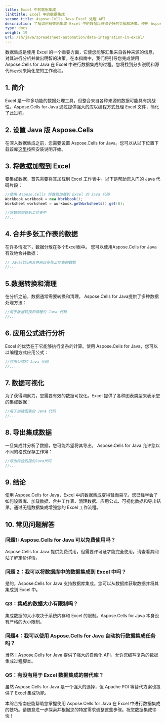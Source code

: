 ```yaml
---
title: Excel 中的数据集成
linktitle: Excel 中的数据集成
second_title: Aspose.Cells Java Excel 处理 API
description: 了解如何有效地集成 Excel 中的数据以获得更好的见解和决策。使用 Aspose.Cells for Java 的源代码的分步指南。
type: docs
weight: 19
url: /zh/java/spreadsheet-automation/data-integration-in-excel/
---
```


数据集成是使用 Excel 的一个重要方面，它使您能够汇集来自各种来源的信息，对其进行分析并做出明智的决策。在本指南中，我们将引导您完成使用 Aspose.Cells for Java 在 Excel 中进行数据集成的过程。您将找到分步说明和源代码示例来简化您的工作流程。

## 1. 简介

Excel 是一种多功能的数据处理工具，但整合来自各种来源的数据可能具有挑战性。Aspose.Cells for Java 通过提供强大的库以编程方式处理 Excel 文件，简化了此过程。

## 2. 设置 Java 版 Aspose.Cells

在深入数据集成之前，您需要设置 Aspose.Cells for Java。您可以从以下位置下载该库[这里](https://releases.aspose.com/cells/java/)按照安装说明开始。

## 3. 将数据加载到 Excel

要集成数据，首先需要将其加载到 Excel 工作表中。以下是帮助您入门的 Java 代码片段：

```java
//使用 Aspose.Cells 将数据加载到 Excel 的 Java 代码
Workbook workbook = new Workbook();
Worksheet worksheet = workbook.getWorksheets().get(0);

//将数据加载到工作表中
//...
```

## 4. 合并多张工作表的数据

在许多情况下，数据分散在多个Excel表中。 您可以使用Aspose.Cells for Java有效地合并数据：

```java
// Java代码来合并来自多张工作表的数据
//...
```

## 5.数据转换和清理

在分析之前，数据通常需要转换和清理。 Aspose.Cells for Java提供了多种数据处理方法：

```java
//用于数据转换和清理的 Java 代码
//...
```

## 6. 应用公式进行分析

Excel 的优势在于它能够执行复杂的计算。使用 Aspose.Cells for Java，您可以以编程方式应用公式：

```java
//应用公式的 Java 代码
//...
```

## 7. 数据可视化

为了获得洞察力，您需要有效的数据可视化。Excel 提供了各种图表类型来表示您的集成数据：

```java
//用于创建图表的 Java 代码
//...
```

## 8. 导出集成数据

一旦集成并分析了数据，您可能希望将其导出。 Aspose.Cells for Java 允许您以不同的格式保存工作簿：

```java
//导出综合数据的Java代码
//...
```

## 9. 结论

使用 Aspose.Cells for Java，Excel 中的数据集成变得轻而易举。您已经学会了如何设置库、加载数据、合并工作表、清理数据、应用公式、可视化数据和导出结果。通过无缝数据集成增强您的 Excel 工作流程。

## 10. 常见问题解答

### 问题1: Aspose.Cells for Java 可以免费使用吗？

Aspose.Cells for Java 提供免费试用，但需要许可证才能完全使用。请查看其网站了解定价详情。

### 问题 2：我可以将数据库中的数据集成到 Excel 中吗？

是的，Aspose.Cells for Java 支持数据库集成。您可以从数据库获取数据并将其集成到 Excel 中。

### Q3：集成的数据大小有限制吗？

集成数据的大小取决于系统内存和 Excel 的限制。Aspose.Cells for Java 本身没有严格的大小限制。

### 问题4：我可以使用 Aspose.Cells for Java 自动执行数据集成任务吗？

当然！Aspose.Cells for Java 提供了强大的自动化 API，允许您编写复杂的数据集成过程脚本。

### Q5：有没有用于 Excel 数据集成的替代库？

虽然 Aspose.Cells for Java 是一个强大的选择，但 Apache POI 等替代方案也提供了 Excel 集成功能。

本综合指南应能帮助您掌握使用 Aspose.Cells for Java 在 Excel 中进行数据集成的技巧。请随意进一步探索并根据您的特定需求调整这些步骤。祝您数据集成愉快！